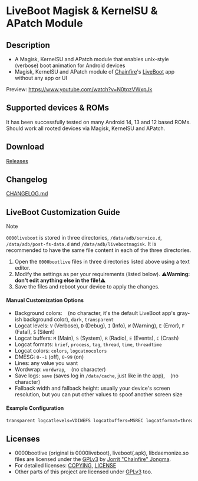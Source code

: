# LiveBoot Magisk & KernelSU & APatch Module

## Description

- A Magisk, KernelSU and APatch module that enables unix-style (verbose) boot animation for Android devices
- Magisk, KernelSU and APatch module of [Chainfire](https://github.com/Chainfire)'s [LiveBoot](https://github.com/Chainfire/liveboot) app without any app or UI

Preview: https://www.youtube.com/watch?v=N0tqzVWxpJk

## Supported devices & ROMs

It has been successfully tested on many Android 14, 13 and 12 based ROMs. Should work all rooted devices via Magisk, KernelSU and APatch.

## Download

[Releases](https://github.com/symbuzzer/livebootmodule/releases)

## Changelog

[CHANGELOG.md](https://github.com/symbuzzer/livebootmodule/blob/main/CHANGELOG.md)

## LiveBoot Customization Guide

> [!NOTE]
> `0000liveboot` is stored in three directories, `/data/adb/service.d`, `/data/adb/post-fs-data.d` and `/data/adb/livebootmagisk`. It is recommended to have the same file content in each of the three directories.

1. Open the `0000bootlive` files in three directories listed above using a text editor.
2. Modify the settings as per your requirements (listed below). **⚠️Warning: don't edit anything else in the file!⚠️**
3. Save the files and reboot your device to apply the changes.

#### Manual Customization Options

- Background colors: ` ` (no character, it's the default LiveBoot app's gray-ish background color), `dark`, `transparent`
- Logcat levels: `V` (Verbose), `D` (Debug), `I` (Info), `W` (Warning), `E` (Error), `F` (Fatal), `S` (Silent)
- Logcat buffers: `M` (Main), `S` (System), `R` (Radio), `E` (Events), `C` (Crash)
- Logcat formats: `brief`, `process`, `tag`, `thread`, `time`, `threadtime`
- Logcat colors: `colors`, `logcatnocolors`
- DMESG: `0--1` (off), `0-99` (on)
- Lines: any value you want
- Wordwrap: `wordwrap`, ` ` (no character)
- Save logs: `save` (saves log in `/data/cache`, just like in the app), ` ` (no character)
- Fallback width and fallback height: usually your device's screen resolution, but you can put other values to spoof another screen size

#### Example Configuration

```bash
transparent logcatlevels=VDIWEFS logcatbuffers=MSREC logcatformat=threadtime colors dmesg=0-99 lines=80 wordwrap save fallbackwidth=1080 fallbackheight=2340
```

## Licenses

- 0000bootlive (original is 0000liveboot), liveboot(.apk), libdaemonize.so files are licensed under the [GPLv3](https://github.com/Chainfire/liveboot/blob/master/LICENSE) by [Jorrit "Chainfire" Jongma](https://github.com/Chainfire).
- For detailed licenses: [COPYING](https://github.com/Chainfire/liveboot/blob/master/COPYING), [LICENSE](https://github.com/Chainfire/liveboot/blob/master/LICENSE)
- Other parts of this project are licensed under [GPLv3](https://github.com/symbuzzer/livebootmagisk/blob/main/LICENSE) too.
